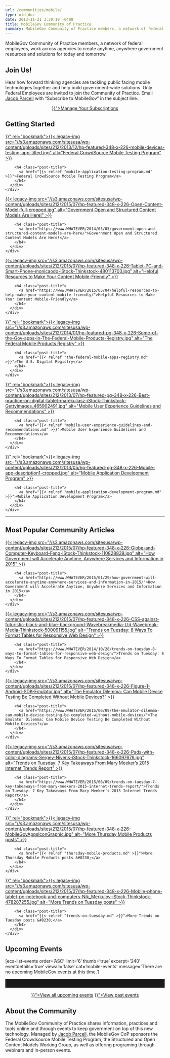 ```yaml
---
url: /communities/mobile/
type: old_doc
date: 2013-11-21 3:30:19 -0400
title: MobileGov Community of Practice
summary: MobileGov Community of Practice members, a network of federal employees, work across agencies to create anytime, anywhere government resources and solutions for today and tomorrow. Join Us! Hear how forward thinking agencies are tackling public facing mobile technologies together and help build government-wide solutions. Only Federal Employees are invited to join the Community of Practice.
---
```


MobileGov Community of Practice members, a network of federal employees, work across agencies to create anytime, anywhere government resources and solutions for today and tomorrow.

## **Join Us!**

Hear how forward thinking agencies are tackling public facing mobile technologies together and help build government-wide solutions. Only Federal Employees are invited to join the Community of Practice. Email [Jacob Parcell](mailto:mobilegov-request@listserv.gsa.gov) with “Subscribe to MobileGov” in the subject line.

<div style="text-align: center">
  <a class="button" href="{{< relref "manage-your-listserv-subscription.md" >}}">Manage Your Subscriptions</a>
</div>

## **Getting Started**

<div class="one-third first">
  <div id="featured-page-20" class="widget widget-2 featuredpage">
    <div class="widget-wrap">
      <div class="post clearfix">
        <div class="featpage-image">
          <a title="Permanent Link to Customer Service Cross-Agency Priority (CAP) Goal" href="{{< relref "mobile-application-testing-program.md" >}}" rel="bookmark">{{< legacy-img src="//s3.amazonaws.com/sitesusa/wp-content/uploads/sites/212/2013/12/hp-featured-348-x-226-mobile-devices-testing-app-tilted.jpg" alt="Federal CrowdSource Mobile Testing Program" >}}</a>
        </div>
        
        <h4 class="post-title">
          <a href="{{< relref "mobile-application-testing-program.md" >}}">Federal CrowdSource Mobile Testing Program</a>
        </h4>
      </div>
    </div>
  </div>
</div>

<div class="one-third">
  <div id="featured-page-20" class="widget widget-2 featuredpage">
    <div class="widget-wrap">
      <div class="post clearfix">
        <div class="featpage-image">
          <a title="Permanent Link to 5 Crucial Steps for Conducting an Effective Customer Interview" href="https://www.WHATEVER/2014/05/05/government-open-and-structured-content-models-are-here/" rel="bookmark">{{< legacy-img src="//s3.amazonaws.com/sitesusa/wp-content/uploads/sites/212/2015/07/hp-featured-348-x-226-Open-Content-Model-full-cropped.jpg" alt="Government Open and Structured Content Models Are Here!" >}}</a>
        </div>
        
        <h4 class="post-title">
          <a href="https://www.WHATEVER/2014/05/05/government-open-and-structured-content-models-are-here/">Government Open and Structured Content Models Are Here!</a>
        </h4>
      </div>
    </div>
  </div>
</div>

<div class="one-third">
  <div id="featured-page-20" class="widget widget-2 featuredpage">
    <div class="widget-wrap">
      <div class="post clearfix">
        <div class="featpage-image">
          <a title="Permanent Link to Helpful Resources to Make Your Content Mobile-Friendly" href="https://www.WHATEVER/2015/05/04/helpful-resources-to-help-make-your-content-mobile-friendly/" rel="bookmark">{{< legacy-img src="//s3.amazonaws.com/sitesusa/wp-content/uploads/sites/212/2015/07/hp-featured-348-x-226-Tablet-PC-and-Smart-Phone-monicaodo-iStock-Thinkstock-480113703.jpg" alt="Helpful Resources to Make Your Content Mobile-Friendly" >}}</a>
        </div>
        
        <h4 class="post-title">
          <a href="https://www.WHATEVER/2015/05/04/helpful-resources-to-help-make-your-content-mobile-friendly/">Helpful Resources to Make Your Content Mobile-Friendly</a>
        </h4>
      </div>
    </div>
  </div>
</div>

<div class="one-third first">
  <div id="featured-page-18" class="widget widget-4 featuredpage">
    <div class="widget-wrap">
      <div class="post clearfix">
        <div class="featpage-image">
          <a title="Permanent Link to The Federal Mobile Products Registry" href="{{< relref "the-federal-mobile-apps-registry.md" >}}" rel="bookmark">{{< legacy-img src="//s3.amazonaws.com/sitesusa/wp-content/uploads/sites/212/2014/01/hp-featured-pg-348-x-226-Some-of-the-Gov-apps-in-The-Federal-Mobile-Products-Registry.jpg" alt="The Federal Mobile Products Registry" >}}</a>
        </div>
        
        <h4 class="post-title">
          <a href="{{< relref "the-federal-mobile-apps-registry.md" >}}">The U.S. Digital Registry</a>
        </h4>
      </div>
    </div>
  </div>
</div>

<div class="one-third">
  <div id="featured-page-20" class="widget widget-2 featuredpage">
    <div class="widget-wrap">
      <div class="post clearfix">
        <div class="featpage-image">
          <a title="Permanent Link to Mobile User Experience Guidelines and Recommendations" href="{{< relref "mobile-user-experience-guidelines-and-recommendations.md" >}}" rel="bookmark">{{< legacy-img src="//s3.amazonaws.com/sitesusa/wp-content/uploads/sites/212/2013/07/hp-featured-pg-348-x-226-Best-practice-on-digital-tablet-marekuliasz-iStock-Thinkstock-GettyImages_465902491.jpg" alt="Mobile User Experience Guidelines and Recommendations" >}}</a>
        </div>
        
        <h4 class="post-title">
          <a href="{{< relref "mobile-user-experience-guidelines-and-recommendations.md" >}}">Mobile User Experience Guidelines and Recommendations</a>
        </h4>
      </div>
    </div>
  </div>
</div>

<div class="one-third">
  <div id="featured-page-20" class="widget widget-2 featuredpage">
    <div class="widget-wrap">
      <div class="post clearfix">
        <div class="featpage-image">
          <a title="Permanent Link to Mobile Application Development Program" href="{{< relref "mobile-application-development-program.md" >}}" rel="bookmark">{{< legacy-img src="//s3.amazonaws.com/sitesusa/wp-content/uploads/sites/212/2013/05/hp-featured-pg-348-x-226-Mobile-app-description1-cropped.jpg" alt="Mobile Application Development Program" >}}</a>
        </div>
        
        <h4 class="post-title">
          <a href="{{< relref "mobile-application-development-program.md" >}}">Mobile Application Development Program</a>
        </h4>
      </div>
    </div>
  </div>
</div>

<hr style="color: white;border-style: none" />

## **Most Popular Community Articles**

<div class="one-third first">
  <div id="featured-page-20" class="widget widget-2 featuredpage">
    <div class="widget-wrap">
      <div class="post clearfix">
        <div class="featpage-image">
          <a title="Permanent Link to How Government will Accelerate Anytime, Anywhere Services and Information in 2015" href="https://www.WHATEVER/2015/01/29/how-government-will-accelerate-anytime-anywhere-services-and-information-in-2015/" rel="bookmark">{{< legacy-img src="//s3.amazonaws.com/sitesusa/wp-content/uploads/sites/212/2015/07/hp-featured-348-x-226-Globe-and-Computer-Keyboard-Feng-iStock-Thinkstock-110828839.jpg" alt="How Government will Accelerate Anytime, Anywhere Services and Information in 2015" >}}</a>
        </div>
        
        <h4 class="post-title">
          <a href="https://www.WHATEVER/2015/01/29/how-government-will-accelerate-anytime-anywhere-services-and-information-in-2015/">How Government will Accelerate Anytime, Anywhere Services and Information in 2015</a>
        </h4>
      </div>
    </div>
  </div>
</div>

<div class="one-third">
  <div id="featured-page-20" class="widget widget-2 featuredpage">
    <div class="widget-wrap">
      <div class="post clearfix">
        <div class="featpage-image">
          <a title="Permanent Link to Trends on Tuesday: 8 Ways To Format Tables for Responsive Web Design" href="https://www.WHATEVER/2014/10/28/trends-on-tuesday-8-ways-to-format-tables-for-responsive-web-design/" rel="bookmark">{{< legacy-img src="//s3.amazonaws.com/sitesusa/wp-content/uploads/sites/212/2015/07/hp-featured-348-x-226-CSS-against-futuristic-black-and-blue-background-Wavebreakmedia-Ltd-Wavebreak-Media-Thinkstock-500091155.jpg" alt="Trends on Tuesday: 8 Ways To Format Tables for Responsive Web Design" >}}</a>
        </div>
        
        <h4 class="post-title">
          <a href="https://www.WHATEVER/2014/10/28/trends-on-tuesday-8-ways-to-format-tables-for-responsive-web-design/">Trends on Tuesday: 8 Ways To Format Tables for Responsive Web Design</a>
        </h4>
      </div>
    </div>
  </div>
</div>

<div class="one-third">
  <div id="featured-page-18" class="widget widget-4 featuredpage">
    <div class="widget-wrap">
      <div class="post clearfix">
        <div class="featpage-image">
          <a title="Permanent Link to The Emulator Dilemma: Can Mobile Device Testing Be Completed Without Mobile Devices?" href="https://www.WHATEVER/2015/06/09/the-emulator-dilemma-can-mobile-device-testing-be-completed-without-mobile-devices/" rel="bookmark">{{< legacy-img src="//s3.amazonaws.com/sitesusa/wp-content/uploads/sites/212/2015/07/hp-featured-348-x-226-Figure-1-Android-SDK-Emulator.jpg" alt="The Emulator Dilemma: Can Mobile Device Testing Be Completed Without Mobile Devices?" >}}</a>
        </div>
        
        <h4 class="post-title">
          <a href="https://www.WHATEVER/2015/06/09/the-emulator-dilemma-can-mobile-device-testing-be-completed-without-mobile-devices/">The Emulator Dilemma: Can Mobile Device Testing Be Completed Without Mobile Devices?</a>
        </h4>
      </div>
    </div>
  </div>
</div>

<div class="one-third first">
  <div id="featured-page-20" class="widget widget-2 featuredpage">
    <div class="widget-wrap">
      <div class="post clearfix">
        <div class="featpage-image">
          <a title="Permanent Link to Trends on Tuesday: 7 Key Takeaways From Mary Meeker’s 2015 Internet Trends Report" href="https://www.WHATEVER/2015/06/09/trends-on-tuesday-7-key-takeaways-from-mary-meekers-2015-internet-trends-report/" rel="bookmark">{{< legacy-img src="//s3.amazonaws.com/sitesusa/wp-content/uploads/sites/212/2015/07/hp-featured-348-x-226-Pads-with-color-diagrams-Sergey-Nivens-iStock-Thinkstock-166097676.jpg" alt="Trends on Tuesday: 7 Key Takeaways From Mary Meeker’s 2015 Internet Trends Report" >}}</a>
        </div>
        
        <h4 class="post-title">
          <a href="https://www.WHATEVER/2015/06/09/trends-on-tuesday-7-key-takeaways-from-mary-meekers-2015-internet-trends-report/">Trends on Tuesday: 7 Key Takeaways From Mary Meeker’s 2015 Internet Trends Report</a>
        </h4>
      </div>
    </div>
  </div>
</div>

<div class="one-third">
  <div id="featured-page-20" class="widget widget-2 featuredpage">
    <div class="widget-wrap">
      <div class="post clearfix">
        <div class="featpage-image">
          <a title="Permanent Link to More Thursday Mobile Products posts" href="{{< relref "thursday-mobile-products.md" >}}" rel="bookmark">{{< legacy-img src="//s3.amazonaws.com/sitesusa/wp-content/uploads/sites/212/2015/07/hp-featured-348-x-226-MobileGovAppsIconGraphic.jpg" alt="More Thursday Mobile Products posts" >}}</a>
        </div>
        
        <h4 class="post-title">
          <a href="{{< relref "thursday-mobile-products.md" >}}">More Thursday Mobile Products posts &#8230;</a>
        </h4>
      </div>
    </div>
  </div>
</div>

<div class="one-third">
  <div id="featured-page-20" class="widget widget-2 featuredpage">
    <div class="widget-wrap">
      <div class="post clearfix">
        <div class="featpage-image">
          <a title="Permanent Link to More Trends on Tuesday posts" href="{{< relref "trends-on-tuesday.md" >}}" rel="bookmark">{{< legacy-img src="//s3.amazonaws.com/sitesusa/wp-content/uploads/sites/212/2015/07/hp-featured-348-x-226-Mobile-phone-tablet-pc-notebook-and-computers-Nik_Merkulov-iStock-Thinkstock-478287255.jpg" alt="More Trends on Tuesday posts" >}}</a>
        </div>
        
        <h4 class="post-title">
          <a href="{{< relref "trends-on-tuesday.md" >}}">More Trends on Tuesday posts &#8230;</a>
        </h4>
      </div>
    </div>
  </div>
</div>

## **Upcoming Events**

[ecs-list-events order=&#8217;ASC&#8217; limit=&#8217;6&#8242; thumb=&#8217;true&#8217; excerpt=&#8217;240&#8242; eventdetails=&#8217;true&#8217; viewall=&#8217;false&#8217; cat=&#8217;mobile-events&#8217; message=&#8217;There are no upcoming MobileGov events at this time.&#8217;]

 

<hr style="border: none;height: 2em" />

<p style="text-align: center">
  <a class="button" href="{{< link href="events" >}}">View all upcoming events</a> <a class="button" href="{{< relref "video-library.md" >}}">View past events</a>
</p>

## **About the Community**

The MobileGov Community of Practice shares information, practices and tools online and through events to keep government on top of this new technology. Managed by [Jacob Parcell](mailto:jacob.parcell@gsa.gov?subject=MobileGov%20CoP%20Comment%20or%20Question "Email Jacob Parcell with a Mobile Gov Community of Practice Comment or Question"), the MobileGov CoP sponsors the Federal Crowdsource Mobile Testing Program, the Structured and Open Content Models Working Group, as well as offering programing through webinars and in-person events.